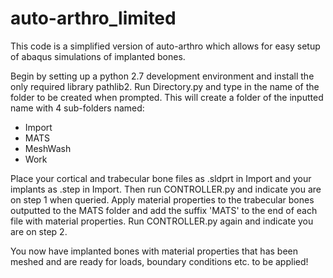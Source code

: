 # auto-arthro_limited

This code is a simplified version of auto-arthro which allows for easy setup of abaqus simulations
of implanted bones. 

Begin by setting up a python 2.7 development environment and install the only required library
pathlib2. Run Directory.py and type in the name of the folder to be created when prompted. This
will create a folder of the inputted name with 4 sub-folders named:
- Import
- MATS
- MeshWash
- Work

Place your cortical and trabecular bone files as .sldprt in Import and your implants as .step in Import.
Then run CONTROLLER.py and indicate you are on step 1 when queried. Apply material properties to the
trabecular bones outputted to the MATS folder and add the suffix 'MATS' to the end of each file with material properties. Run CONTROLLER.py again and indicate you are on step 2. 

You now have implanted bones with material properties that has been meshed and are ready for loads,
boundary conditions etc. to be applied!
